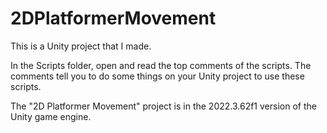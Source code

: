 # 2DPlatformerMovement

This is a Unity project that I made.

In the Scripts folder, open and read the top comments of the scripts. The comments tell you to do some things on your Unity project to use these scripts.

The "2D Platformer Movement" project is in the 2022.3.62f1 version of the Unity game engine.
